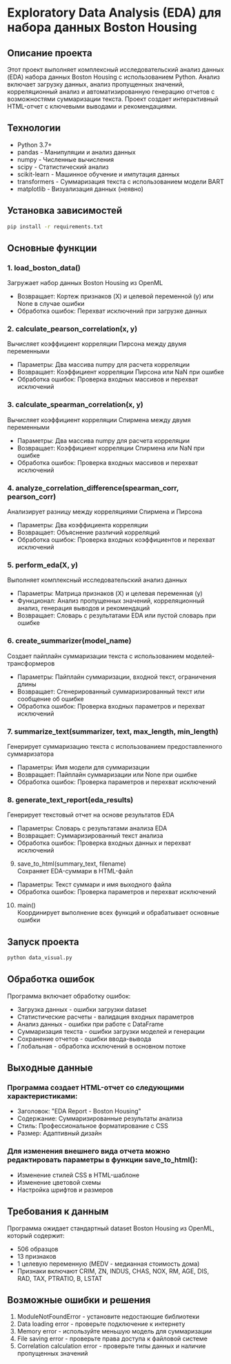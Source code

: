 # **Exploratory Data Analysis (EDA) для набора данных Boston Housing**  
## Описание проекта  
Этот проект выполняет комплексный исследовательский анализ данных (EDA) набора данных Boston Housing с использованием Python. Анализ включает загрузку данных, анализ пропущенных значений, корреляционный анализ и автоматизированную генерацию отчетов с возможностями суммаризации текста. Проект создает интерактивный HTML-отчет с ключевыми выводами и рекомендациями.  
## Технологии  
* Python 3.7+  
* pandas - Манипуляции и анализ данных  
* numpy - Численные вычисления  
* scipy - Статистический анализ  
* scikit-learn - Машинное обучение и импутация данных  
* transformers - Суммаризация текста с использованием модели BART  
* matplotlib - Визуализация данных (неявно)  
## Установка зависимостей  
```bash  
pip install -r requirements.txt  
```  
## Основные функции  
### 1. load_boston_data()  
Загружает набор данных Boston Housing из OpenML  
* Возвращает: Кортеж признаков (X) и целевой переменной (y) или None в случае ошибки  
* Обработка ошибок: Перехват исключений при загрузке данных  
### 2. calculate_pearson_correlation(x, y)  
Вычисляет коэффициент корреляции Пирсона между двумя переменными  
* Параметры: Два массива numpy для расчета корреляции  
* Возвращает: Коэффициент корреляции Пирсона или NaN при ошибке  
* Обработка ошибок: Проверка входных массивов и перехват исключений   
### 3. calculate_spearman_correlation(x, y)  
Вычисляет коэффициент корреляции Спирмена между двумя переменными  
* Параметры: Два массива numpy для расчета корреляции  
* Возвращает: Коэффициент корреляции Спирмена или NaN при ошибке  
* Обработка ошибок: Проверка входных массивов и перехват исключений  
### 4. analyze_correlation_difference(spearman_corr, pearson_corr)  
Анализирует разницу между корреляциями Спирмена и Пирсона  
* Параметры: Два коэффициента корреляции  
* Возвращает: Объяснение различий корреляций  
* Обработка ошибок: Проверка входных коэффициентов и перехват исключений  
### 5. perform_eda(X, y)  
Выполняет комплексный исследовательский анализ данных  
* Параметры: Матрица признаков (X) и целевая переменная (y)  
* Функционал: Анализ пропущенных значений, корреляционный анализ, генерация выводов и рекомендаций  
* Возвращает: Словарь с результатами EDA или пустой словарь при ошибке  
### 6. create_summarizer(model_name)  
Создает пайплайн суммаризации текста с использованием моделей-трансформеров  
* Параметры: Пайплайн суммаризации, входной текст, ограничения длины  
* Возвращает: Сгенерированный суммаризированный текст или сообщение об ошибке  
* Обработка ошибок: Проверка входных параметров и перехват исключений  
### 7. summarize_text(summarizer, text, max_length, min_length)  
Генерирует суммаризацию текста с использованием предоставленного суммаризатора  
* Параметры: Имя модели для суммаризации  
* Возвращает: Пайплайн суммаризации или None при ошибке  
* Обработка ошибок: Проверка параметров и перехват исключений  
### 8. generate_text_report(eda_results)  
Генерирует текстовый отчет на основе результатов EDA  
* Параметры: Словарь с результатами анализа EDA  
* Возвращает: Суммаризированный текст анализа  
* Обработка ошибок: Проверка входных данных и перехват исключений  
9. save_to_html(summary_text, filename)  
Сохраняет EDA-суммари в HTML-файл  
* Параметры: Текст суммари и имя выходного файла  
* Обработка ошибок: Проверка параметров и перехват исключений  
10. main()  
Координирует выполнение всех функций и обрабатывает основные ошибки  
## Запуск проекта  
```bash  
python data_visual.py  
```  
## Обработка ошибок  
Программа включает обработку ошибок:  
* Загрузка данных - ошибки загрузки dataset  
* Статистические расчеты - валидация входных параметров  
* Анализ данных - ошибки при работе с DataFrame  
* Суммаризация текста - ошибки загрузки моделей и генерации  
* Сохранение отчетов - ошибки ввода-вывода  
* Глобальная - обработка исключений в основном потоке  
## Выходные данные  
### Программа создает HTML-отчет со следующими характеристиками:  
* Заголовок: "EDA Report - Boston Housing"  
* Содержание: Суммаризированные результаты анализа  
* Стиль: Профессиональное форматирование с CSS  
* Размер: Адаптивный дизайн  
### Для изменения внешнего вида отчета можно редактировать параметры в функции save_to_html():  
* Изменение стилей CSS в HTML-шаблоне  
* Изменение цветовой схемы  
* Настройка шрифтов и размеров  
## Требования к данным  
Программа ожидает стандартный dataset Boston Housing из OpenML, который содержит:  
* 506 образцов  
* 13 признаков  
* 1 целевую переменную (MEDV - медианная стоимость дома)  
* Признаки включают CRIM, ZN, INDUS, CHAS, NOX, RM, AGE, DIS, RAD, TAX, PTRATIO, B, LSTAT  
## Возможные ошибки и решения  
1. ModuleNotFoundError - установите недостающие библиотеки  
2. Data loading error - проверьте подключение к интернету  
3. Memory error - используйте меньшую модель для суммаризации  
4. File saving error - проверьте права доступа к файловой системе  
5. Correlation calculation error - проверьте типы данных и наличие пропущенных значений  
